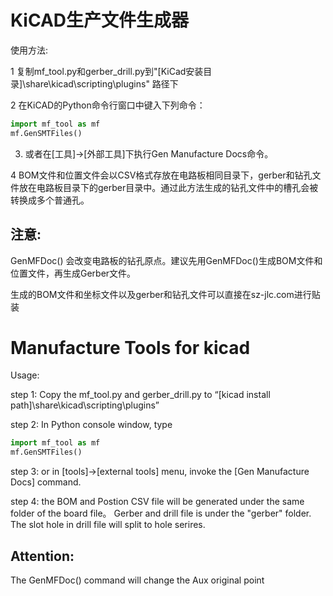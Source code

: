 
# KiCAD生产文件生成器

使用方法:

1 复制mf_tool.py和gerber_drill.py到"[KiCad安装目录]\share\kicad\scripting\plugins" 路径下

2 在KiCAD的Python命令行窗口中键入下列命令：

```python
import mf_tool as mf
mf.GenSMTFiles()
```

3. 或者在[工具]->[外部工具]下执行Gen Manufacture Docs命令。

4 BOM文件和位置文件会以CSV格式存放在电路板相同目录下，gerber和钻孔文件放在电路板目录下的gerber目录中。通过此方法生成的钻孔文件中的槽孔会被转换成多个普通孔。

## 注意:

GenMFDoc() 会改变电路板的钻孔原点。建议先用GenMFDoc()生成BOM文件和位置文件，再生成Gerber文件。

生成的BOM文件和坐标文件以及gerber和钻孔文件可以直接在sz-jlc.com进行贴装


# Manufacture Tools for kicad

Usage:

step 1: Copy the mf_tool.py and gerber_drill.py to “[kicad install path]\share\kicad\scripting\plugins”

step 2: In Python console window, type 
```python
import mf_tool as mf
mf.GenSMTFiles()
```

step 3: or in [tools]->[external tools] menu, invoke the [Gen Manufacture Docs] command.

step 4: the BOM and Postion CSV file will be generated under the same folder of the board file。 Gerber and drill file is under the "gerber" folder. The slot hole in drill file will split to hole serires.

## Attention:

The GenMFDoc() command will change the Aux original point
